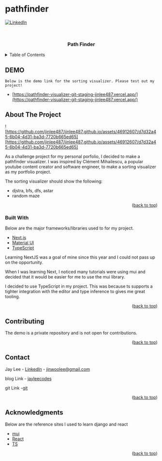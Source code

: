 # pathfinder
<div id="top"></div>

[![LinkedIn][linkedin-shield]][linkedin-url]


<!-- PROJECT LOGO -->
<br />
<div align="center">
    <h3 align="center">Path Finder</h3>
</div>



<!-- TABLE OF CONTENTS -->
<details>
  <summary>Table of Contents</summary>
  <ol>
    <li><a href="#DEMO">DEMO</a></li>
    <li>
      <a href="#about-the-project">About The Project</a>
      <ul>
        <li><a href="#built-with">Built With</a></li>
      </ul>
    </li>
    <li><a href="#contact">Contact</a></li>
    <li><a href="#acknowledgments">Acknowledgments</a></li>
  </ol>
</details>



## DEMO 

    Below is the demo link for the sorting visualizer. Please test out my project! 

* [https://pathfinder-visualizer-git-staging-jinlee487.vercel.app/](https://pathfinder-visualizer-git-staging-jinlee487.vercel.app/)

<!-- ABOUT THE PROJECT -->
## About The Project

![https://github.com/jinlee487/jinlee487.github.io/assets/46912607/d7d32a45-6b04-4d31-ba3d-7720b665ed65][https://github.com/jinlee487/jinlee487.github.io/assets/46912607/d7d32a45-6b04-4d31-ba3d-7720b665ed65]

As a challenge project for my personal porfolio, I decided to make a pathfinder visualizer. I was inspired by Clément Mihailescu, a popular youtube content creator and software engineer, to make a sorting visualizer as my portfolio project. 

The sorting visualizer should show the following:
-	djstra, bfs, dfs, astar
-	random maze 

<p align="right">(<a href="#top">back to top</a>)</p>

### Built With

Below are the major frameworks/libraries used to for my project.

* [Next.js](https://nextjs.org/)
* [Material UI](https://mui.com/)
* [TypeScript](https://www.typescriptlang.org/)

Learning NextJS was a goal of mine since this year and I could not pass up on the opportunity.

When I was learning Next, I noticed many tutorials were using mui and decided that it would be easier for me to use the mui library. 

I decided to use TypeScript in my project. This was because ts supports a tighter integration with the editor and type inference to gives me great tooling. 

<p align="right">(<a href="#top">back to top</a>)</p>


<!-- CONTRIBUTING -->
## Contributing

The demo is a private repository and is not open for contributions. 

<p align="right">(<a href="#top">back to top</a>)</p>




<!-- CONTACT -->
## Contact

Jay Lee - [LinkedIn](linkedin-url) - jinwoolee@gmail.com

blog Link - [jayleecodes](https://jinlee487.github.io/)

git Link -[git](https://github.com/jinlee487)

<p align="right">(<a href="#top">back to top</a>)</p>



<!-- ACKNOWLEDGMENTS -->
## Acknowledgments

Below are the reference sites I used to learn django and react

* [mui](https://mui.com/)
* [React](https://reactjs.org/docs/getting-started.html)
* [TS](https://www.typescriptlang.org/)


<p align="right">(<a href="#top">back to top</a>)</p>


<!-- MARKDOWN LINKS & IMAGES -->
[linkedin-shield]: https://img.shields.io/badge/-LinkedIn-black.svg?style=for-the-badge&logo=linkedin&colorB=555
[linkedin-url]: https://www.linkedin.com/in/jinwoolee487/
[homepage-screenshot]: 1a8cc008-30d4-4d53-9909-a86b036d476d.png

